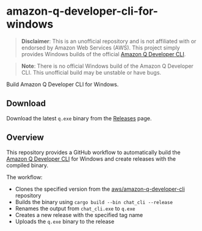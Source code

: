 # amazon-q-developer-cli-for-windows

> **Disclaimer**: This is an unofficial repository and is not affiliated with or endorsed by Amazon Web Services (AWS). This project simply provides Windows builds of the official [Amazon Q Developer CLI](https://github.com/aws/amazon-q-developer-cli).

> **Note**: There is no official Windows build of the Amazon Q Developer CLI. This unofficial build may be unstable or have bugs.

Build Amazon Q Developer CLI for Windows.

## Download

Download the latest `q.exe` binary from the [Releases](https://github.com/DiscreteTom/amazon-q-developer-cli-for-windows/releases) page.

## Overview

This repository provides a GitHub workflow to automatically build the [Amazon Q Developer CLI](https://github.com/aws/amazon-q-developer-cli) for Windows and create releases with the compiled binary.

The workflow:
- Clones the specified version from the [aws/amazon-q-developer-cli](https://github.com/aws/amazon-q-developer-cli) repository
- Builds the binary using `cargo build --bin chat_cli --release`
- Renames the output from `chat_cli.exe` to `q.exe`
- Creates a new release with the specified tag name
- Uploads the `q.exe` binary to the release
